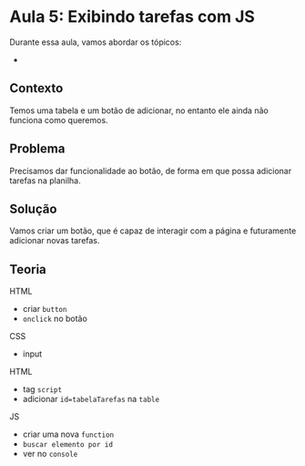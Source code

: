 # Aula 5: Exibindo tarefas com JS

Durante essa aula, vamos abordar os tópicos:

* 

## Contexto

Temos uma tabela e um botão de adicionar, no entanto ele ainda não funciona como queremos.

## Problema

Precisamos dar funcionalidade ao botão, de forma em que possa adicionar tarefas na planilha.

## Solução

Vamos criar um botão, que é capaz de interagir com a página e futuramente adicionar novas tarefas.


## Teoria

HTML
* criar ``button``
* ``onclick`` no botão

CSS
* input

HTML
* tag ``script``
* adicionar ``id=tabelaTarefas`` na ``table``

JS
* criar uma nova ``function``
* ``buscar elemento por id``
* ver no ``console``



